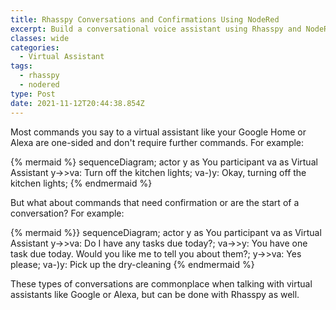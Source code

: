 ```yaml
---
title: Rhasspy Conversations and Confirmations Using NodeRed
excerpt: Build a conversational voice assistant using Rhasspy and NodeRed
classes: wide
categories:
  - Virtual Assistant
tags:
  - rhasspy
  - nodered
type: Post
date: 2021-11-12T20:44:38.854Z
---
```

Most commands you say to a virtual assistant like your Google Home or Alexa are one-sided and don't require further commands. For example:

{% mermaid %}
sequenceDiagram;
    actor y as You
    participant va as Virtual Assistant
    y->>va: Turn off the kitchen lights;
    va-)y: Okay, turning off the kitchen lights;
{% endmermaid %}

But what about commands that need confirmation or are the start of a conversation? For example:

{% mermaid %}}
sequenceDiagram;
    actor y as You
    participant va as Virtual Assistant
    y->>va: Do I have any tasks due today?;
    va->>y: You have one task due today. Would you like me to tell you about them?;
    y->>va: Yes please;
    va-)y: Pick up the dry-cleaning
{% endmermaid %}

These types of conversations are commonplace when talking with virtual assistants like Google or Alexa, but can be done with Rhasspy as well.

